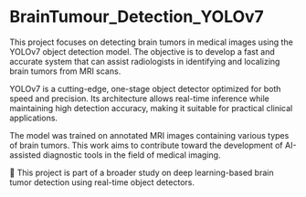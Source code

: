 # BrainTumour_Detection_YOLOv7
This project focuses on detecting brain tumors in medical images using the YOLOv7 object detection model. The objective is to develop a fast and accurate system that can assist radiologists in identifying and localizing brain tumors from MRI scans.

YOLOv7 is a cutting-edge, one-stage object detector optimized for both speed and precision. Its architecture allows real-time inference while maintaining high detection accuracy, making it suitable for practical clinical applications.

The model was trained on annotated MRI images containing various types of brain tumors. This work aims to contribute toward the development of AI-assisted diagnostic tools in the field of medical imaging.

📄 This project is part of a broader study on deep learning-based brain tumor detection using real-time object detectors.

